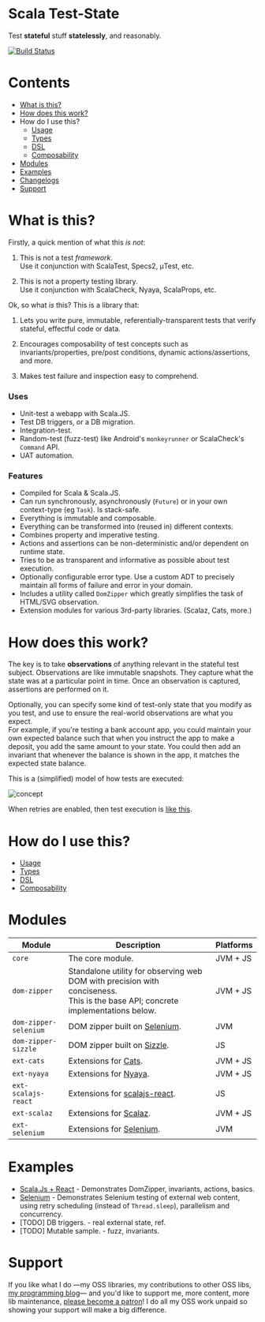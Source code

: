 # Scala Test-State

Test **stateful** stuff **statelessly**, and reasonably.

[![Build Status](https://travis-ci.org/japgolly/test-state.svg?branch=master)](https://travis-ci.org/japgolly/test-state)

# Contents

- [What is this?](#what-is-this)
- [How does this work?](#how-does-this-work)
- How do I use this?
  - [Usage](doc/USAGE.md)
  - [Types](doc/TYPES.md)
  - [DSL](doc/DSL.md)
  - [Composability](doc/COMPOSE.md)
- [Modules](#modules)
- [Examples](#examples)
- [Changelogs](doc/changelog)
- [Support](#supportexamples)


# What is this?

Firstly, a quick mention of what this *is not*:

1. This is not a test *framework*.
   <br>Use it conjunction with ScalaTest, Specs2, μTest, etc.

1. This is not a property testing library.
   <br>Use it conjunction with ScalaCheck, Nyaya, ScalaProps, etc.

Ok, so what *is* this?
This is a library that:

1. Lets you write pure, immutable, referentially-transparent tests
   that verify stateful, effectful code or data.

1. Encourages composability of test concepts such as invariants/properties, pre/post conditions,
   dynamic actions/assertions, and more.

1. Makes test failure and inspection easy to comprehend.

### Uses

* Unit-test a webapp with Scala.JS.
* Test DB triggers, or a DB migration.
* Integration-test.
* Random-test (fuzz-test) like Android's `monkeyrunner` or ScalaCheck's `Command` API.
* UAT automation.


### Features

* Compiled for Scala & Scala.JS.
* Can run synchronously, asynchronously (`Future`) or in your own context-type (eg `Task`). Is stack-safe.
* Everything is immutable and composable.
* Everything can be transformed into (reused in) different contexts.
* Combines property and imperative testing.
* Actions and assertions can be non-deterministic and/or dependent on runtime state.
* Tries to be as transparent and informative as possible about test execution.
* Optionally configurable error type. Use a custom ADT to precisely maintain all forms of failure and error in your domain.
* Includes a utility called `DomZipper` which greatly simplifies the task of HTML/SVG observation.
* Extension modules for various 3rd-party libraries. (Scalaz, Cats, more.)


# How does this work?

The key is to take **observations** of anything relevant in the stateful test subject.
Observations are like immutable snapshots.
They capture what the state was at a particular point in time.
Once an observation is captured, assertions are performed on it.

Optionally, you can specify some kind of test-only state that you modify as you test,
and use to ensure the real-world observations are what you expect.
<br>For example, if you're testing a bank account app, you could maintain your own expected balance such that
when you instruct the app to make a deposit, you add the same amount to your state.
You could then add an invariant that whenever the balance is shown in the app, it matches the expected state balance.

This is a (simplified) model of how tests are executed:

![concept](doc/concept.uml.png)

When retries are enabled, then test execution is
[like this](https://rawgit.com/japgolly/test-state/master/doc/retries.gv.svg).

# How do I use this?
  - [Usage](doc/USAGE.md)
  - [Types](doc/TYPES.md)
  - [DSL](doc/DSL.md)
  - [Composability](doc/COMPOSE.md)

# Modules

| Module                | Description | Platforms |
|-----------------------|-------------|-----------|
| `core`                | The core module. | JVM + JS |
| `dom-zipper`          | Standalone utility for observing web DOM with precision with conciseness.<br>This is the base API; concrete implementations below. | JVM + JS |
| `dom-zipper-selenium` | DOM zipper built on [Selenium](https://www.seleniumhq.org). | JVM |
| `dom-zipper-sizzle`   | DOM zipper built on [Sizzle](https://sizzlejs.com/). | JS |
| `ext-cats`            | Extensions for [Cats](https://github.com/typelevel/cats). | JVM + JS |
| `ext-nyaya`           | Extensions for [Nyaya](https://github.com/japgolly/nyaya). | JVM + JS |
| `ext-scalajs-react`   | Extensions for [scalajs-react](https://github.com/japgolly/scalajs-react). | JS |
| `ext-scalaz`          | Extensions for [Scalaz](https://github.com/scalaz/scalaz). | JVM + JS |
| `ext-selenium`        | Extensions for [Selenium](https://www.seleniumhq.org). | JVM |


# Examples

* [Scala.Js + React](example-react) - Demonstrates DomZipper, invariants, actions, basics.
* [Selenium](example-selenium) - Demonstrates Selenium testing of external web content, using retry scheduling (instead of `Thread.sleep`), parallelism and concurrency.
* [TODO] DB triggers.    - real external state, ref.
* [TODO] Mutable sample. - fuzz, invariants.


# Support
If you like what I do
—my OSS libraries, my contributions to other OSS libs, [my programming blog](https://japgolly.blogspot.com)—
and you'd like to support me, more content, more lib maintenance, [please become a patron](https://www.patreon.com/japgolly)!
I do all my OSS work unpaid so showing your support will make a big difference.
